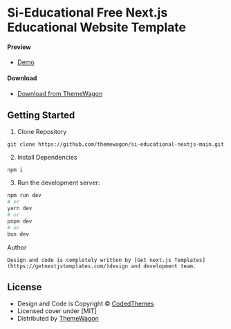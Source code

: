 # Si-Educational Free Next.js Educational Website Template
#### Preview

 - [Demo](https://themewagon.github.io/si-educational-nextjs/)

#### Download
 - [Download from ThemeWagon](https://themewagon.com/themes/Si-educational)

## Getting Started

1. Clone Repository
```
git clone https://github.com/themewagon/si-educational-nextjs-main.git
```
2. Install Dependencies
```
npm i
```
3. Run the development server:

```bash
npm run dev
# or
yarn dev
# or
pnpm dev
# or
bun dev
```

Author 
```
Design and code is completely written by [Get next.js Templates] (https://getnextjstemplates.com/)design and development team.  
```

## License

 - Design and Code is Copyright &copy; [CodedThemes](https://getnextjstemplates.com/)
 - Licensed cover under [MIT]
 - Distributed by [ThemeWagon](https://themewagon.com)

